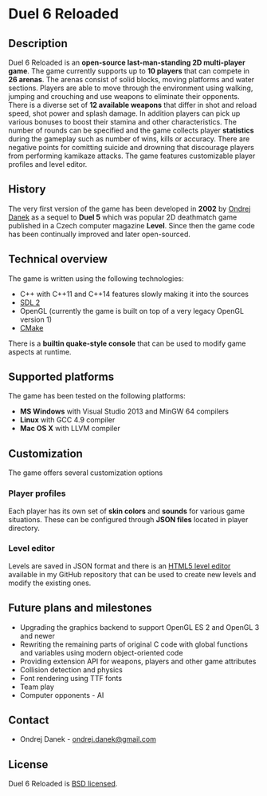 # Duel 6 Reloaded

## Description
Duel 6 Reloaded is an **open-source last-man-standing 2D multi-player game**. The game currently supports up to **10 players** that can compete in **26 arenas**. The arenas consist of solid blocks, moving platforms and water sections. Players are able to move through the environment using walking, jumping and crouching and use weapons to eliminate their opponents. There is a diverse set of **12 available weapons** that differ in shot and reload speed, shot power and splash damage. In addition players can pick up various bonuses to boost their stamina and other characteristics. The number of rounds can be specified and the game collects player **statistics** during the gameplay such as number of wins, kills or accuracy. There are negative points for comitting suicide and drowning that discourage players from performing kamikaze attacks. The game features customizable player profiles and level editor.

## History

The very first version of the game has been developed in **2002** by [Ondrej Danek](http://www.ondrej-danek.net/en/blog) as a sequel to **Duel 5** which was popular 2D deathmatch game published in a Czech computer magazine **Level**. Since then the game code has been continually improved and later open-sourced.

## Technical overview

The game is written using the following technologies:
- C++ with C++11 and C++14 features slowly making it into the sources
- [SDL 2](www.libsdl.org)
- OpenGL (currently the game is built on top of a very legacy OpenGL version 1)
- [CMake](www.cmake.org)

There is a **builtin quake-style console** that can be used to modify game aspects at runtime.

## Supported platforms

The game has been tested on the following platforms:
- **MS Windows** with Visual Studio 2013 and MinGW 64 compilers
- **Linux** with GCC 4.9 compiler
- **Mac OS X** with LLVM compiler

## Customization

The game offers several customization options

### Player profiles

Each player has its own set of **skin colors** and **sounds** for various game situations. These can be configured through **JSON files** located in player directory.

### Level editor

Levels are saved in JSON format and there is an [HTML5 level editor](https://github.com/odanek/duel6r-editor) available in my GitHub repository that can be used to create new levels and modify the existing ones.

## Future plans and milestones

- Upgrading the graphics backend to support OpenGL ES 2 and OpenGL 3 and newer
- Rewriting the remaining parts of original C code with global functions and variables using modern object-oriented code
- Providing extension API for weapons, players and other game attributes
- Collision detection and physics
- Font rendering using TTF fonts
- Team play
- Computer opponents - AI

## Contact

- Ondrej Danek - [ondrej.danek@gmail.com](mailto:ondrej.danek@gmail.com)

## License

Duel 6 Reloaded is [BSD licensed](https://github.com/odanek/duel6r/blob/master/LICENSE).
